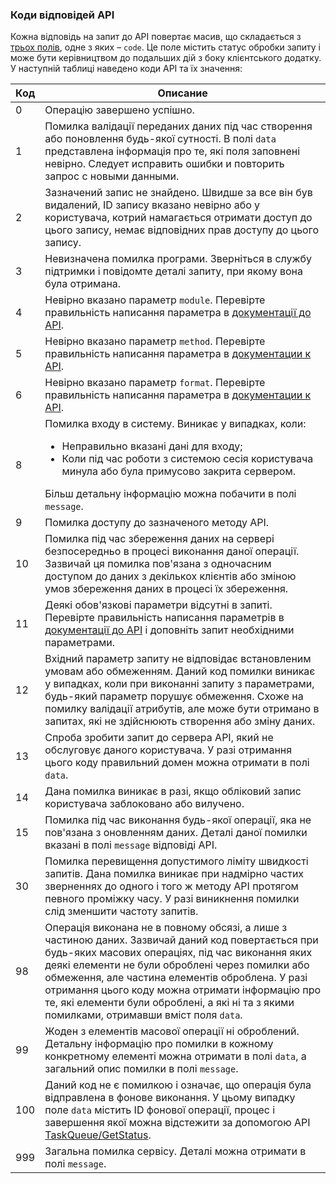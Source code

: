### Коди відповідей API

Кожна відповідь на запит до API повертає масив, що складається з [трьох полів](/uk/help/api-docs/sms-api#server-response-format), одне з яких – `code`. Це поле містить статус обробки запиту і може бути керівництвом до подальших дій з боку клієнтського додатку. У наступній таблиці наведено коди API та їх значення:

Код                                         | Описание
--------------------------------------------|----------------
<span data-anchor="api-code-0">0</span>     | Операцію завершено успішно.
<span data-anchor="api-code-1">1</span>     | Помилка валідації переданих даних під час створення або поновлення будь-якої сутності. В полі `data` представлена інформація про те, які поля заповнені невірно. Следует исправить ошибки и повторить запрос с новыми данными.
<span data-anchor="api-code-2">2</span>     | Зазначений запис не знайдено. Швидше за все він був видалений, ID запису вказано невірно або у користувача, котрий намагається отримати доступ до цього запису, немає відповідних прав доступу до цього запису.
<span data-anchor="api-code-3">3</span>     | Невизначена помилка програми. Зверніться в службу підтримки і повідомте деталі запиту, при якому вона була отримана.
<span data-anchor="api-code-4">4</span>     | Невірно вказано параметр `module`. Перевірте правильність написання параметра в [документації до API](/uk/help/api-docs/sms-api#required-api-query-parameters).
<span data-anchor="api-code-5">5</span>     | Невірно вказано параметр `method`. Перевірте правильність написання параметра в [документации к API](/uk/help/api-docs/sms-api#required-api-query-parameters).
<span data-anchor="api-code-6">6</span>     | Невірно вказано параметр `format`. Перевірте правильність написання параметра в [документации к API](/uk/help/api-docs/sms-api#required-api-query-parameters).
<span data-anchor="api-code-8">8</span>     | Помилка входу в систему. Виникає у випадках, коли: <ul><li> Неправильно вказані дані для входу; </li> <li> Коли під час роботи з системою сесія користувача минула або була примусово закрита сервером. </li> </ul> Більш детальну інформацію можна побачити в полі `message`.
<span data-anchor="api-code-9">9</span>     | Помилка доступу до зазначеного методу API.
<span data-anchor="api-code-10">10</span>   | Помилка під час збереження даних на сервері безпосередньо в процесі виконання даної операції. Зазвичай ця помилка пов'язана з одночасним доступом до даних з декількох клієнтів або зміною умов збереження даних в процесі їх збереження.
<span data-anchor="api-code-11">11</span>   | Деякі обов'язкові параметри відсутні в запиті. Перевірте правильність написання параметрів в [документації до API](/uk/help/api-docs/sms-api#required-api-query-parameters) і доповніть запит необхідними параметрами.
<span data-anchor="api-code-12">12</span>   | Вхідний параметр запиту не відповідає встановленим умовам або обмеженням. Даний код помилки виникає у випадках, коли при виконанні запиту з параметрами, будь-який параметр порушує обмеження. Схоже на помилку валідації атрибутів, але може бути отримано в запитах, які не здійснюють створення або зміну даних.
<span data-anchor="api-code-13">13</span>   | Спроба зробити запит до сервера API, який не обслуговує даного користувача. У разі отримання цього коду правильний домен можна отримати в полі `data`.
<span data-anchor="api-code-14">14</span>   | Дана помилка виникає в разі, якщо обліковий запис користувача заблоковано або вилучено.
<span data-anchor="api-code-15">15</span>   | Помилка під час виконання будь-якої операції, яка не пов'язана з оновленням даних. Деталі даної помилки вказані в полі `message` відповіді API.
<span data-anchor="api-code-30">30</span>   | Помилка перевищення допустимого ліміту швидкості запитів. Дана помилка виникає при надмірно частих зверненнях до одного і того ж методу API протягом певного проміжку часу. У разі виникнення помилки слід зменшити частоту запитів.
<span data-anchor="api-code-98">98</span>   | Операція виконана не в повному обсязі, а лише з частиною даних. Зазвичай даний код повертається при будь-яких масових операціях, під час виконання яких деякі елементи не були оброблені через помилки або обмеження, але частина елементів оброблена. У разі отримання цього коду можна отримати інформацію про те, які елементи були оброблені, а які ні та з якими помилками, отримавши вміст поля `data`.
<span data-anchor="api-code-99">99</span>   | Жоден з елементів масової операції ні оброблений. Детальну інформацію про помилки в кожному конкретному елементі можна отримати в полі `data`, а загальний опис помилки в полі `message`.
<span data-anchor="api-code-100">100</span> | Даний код не є помилкою і означає, що операція була відправлена в фонове виконання. У цьому випадку поле `data` містить ID фонової операції, процес і завершення якої можна відстежити за допомогою API [TaskQueue/GetStatus](/uk/help/api-docs/taskqueue#getStatus).
<span data-anchor="api-code-999">999</span> | Загальна помилка сервісу. Деталі можна отримати в полі `message`.
